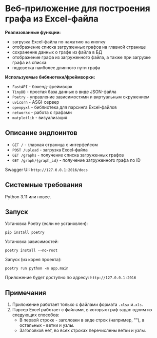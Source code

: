 # Веб-приложение для построения графа из Excel-файла

**Реализованные функции:**
- загрузка Excel-файла по нажатию на кнопку
- отображение списка загруженных графов на главной странице
- сохранение данных о графе из файла в БД
- отображение графа из загруженного файла, а также при загрузке графа из списка
- подсветка наиболее длинного пути графа


**Используемые библиотеки/фреймворки:**
- `FastAPI` - бэкенд-фреймворк
- `TinyDB` - простая база данных в виде JSON-файла
- `Poetry` - управление зависимостями и виртуальным окружением
- `uvicorn` - ASGI-сервер
- `openpyxl` - библиотека для парсинга Excel-файлов
- `networkx` - работа с графами
- `matplotlib` - визуализация


## Описание эндпоинтов
- `GET /` - главная страница с интерфейсом
- `POST /upload` - загрузка Excel-файла
- `GET /graphs` - получение списка загруженных графов
- `GET /graph/{graph_id}` - получение загруженного графа по ID

Swagger UI: `http://127.0.0.1:2016/docs`

## Системные требования
Python 3.11 или новее.

## Запуск

Установка Poetry (если не установлен):
```
pip install poetry
```
Установка зависимостей:
```
poetry install --no-root
```
Запуск (из корня проекта):
```
poetry run python -m app.main
```
Приложение будет доступно по адресу: `http://127.0.0.1:2016`

## Примечания
1) Приложение работает только с файлами формата `.xlsx` и`.xls`.
2) Парсер Excel работает с файлами, в которых граф задан одним из следующих способов:
    - В первой строке - заголовки в виде строк (например, ""), в остальных - ветки и узлы.
    - Заголовков нет, во всех строках перечислены ветки и узлы. 
